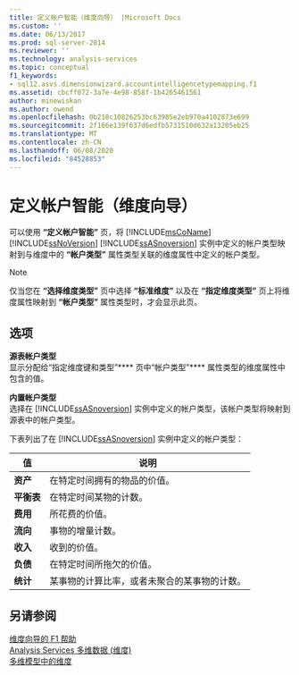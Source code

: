 ```yaml
---
title: 定义帐户智能（维度向导） |Microsoft Docs
ms.custom: ''
ms.date: 06/13/2017
ms.prod: sql-server-2014
ms.reviewer: ''
ms.technology: analysis-services
ms.topic: conceptual
f1_keywords:
- sql12.asvs.dimensionwizard.accountintelligencetypemapping.f1
ms.assetid: cbcff072-3a7e-4e98-858f-1b4265461561
author: minewiskan
ms.author: owend
ms.openlocfilehash: 0b218c10826253bc63985e2eb970a4102873e699
ms.sourcegitcommit: 2f166e139f637d6edfb5731510d632a13205eb25
ms.translationtype: MT
ms.contentlocale: zh-CN
ms.lasthandoff: 06/08/2020
ms.locfileid: "84528853"
---
```

# <a name="define-account-intelligence-dimension-wizard"></a>定义帐户智能（维度向导）
  可以使用 **“定义帐户智能”** 页，将 [!INCLUDE[msCoName](../includes/msconame-md.md)] [!INCLUDE[ssNoVersion](../includes/ssnoversion-md.md)] [!INCLUDE[ssASnoversion](../includes/ssasnoversion-md.md)] 实例中定义的帐户类型映射到与维度中的 **“帐户类型”** 属性类型关联的维度属性中定义的帐户类型。  
  
> [!NOTE]  
>   仅当您在 **“选择维度类型”** 页中选择 **“标准维度”** 以及在 **“指定维度类型”** 页上将维度属性映射到 **“帐户类型”** 属性类型时，才会显示此页。  
  
## <a name="options"></a>选项  
 **源表帐户类型**  
 显示分配给“指定维度键和类型”**** 页中“帐户类型”**** 属性类型的维度属性中包含的值。  
  
 **内置帐户类型**  
 选择在 [!INCLUDE[ssASnoversion](../includes/ssasnoversion-md.md)] 实例中定义的帐户类型，该帐户类型将映射到源表中的帐户类型。  
  
 下表列出了在 [!INCLUDE[ssASnoversion](../includes/ssasnoversion-md.md)] 实例中定义的帐户类型：  
  
|值|说明|  
|-----------|-----------------|  
|**资产**|在特定时间拥有的物品的价值。|  
|**平衡表**|在特定时间某物的计数。|  
|**费用**|所花费的价值。|  
|**流向**|事物的增量计数。|  
|**收入**|收到的价值。|  
|**负债**|在特定时间所拖欠的价值。|  
|**统计**|某事物的计算比率，或者未聚合的某事物的计数。|  
  
## <a name="see-also"></a>另请参阅  
 [维度向导的 F1 帮助](dimension-wizard-f1-help.md)   
 [Analysis Services 多维数据 &#40;维度&#41;](multidimensional-models-olap-logical-dimension-objects/dimensions-analysis-services-multidimensional-data.md)   
 [多维模型中的维度](multidimensional-models/dimensions-in-multidimensional-models.md)  
  
  
